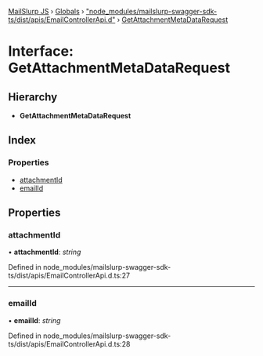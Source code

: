 [MailSlurp JS](../README.md) › [Globals](../globals.md) › ["node_modules/mailslurp-swagger-sdk-ts/dist/apis/EmailControllerApi.d"](../modules/_node_modules_mailslurp_swagger_sdk_ts_dist_apis_emailcontrollerapi_d_.md) › [GetAttachmentMetaDataRequest](_node_modules_mailslurp_swagger_sdk_ts_dist_apis_emailcontrollerapi_d_.getattachmentmetadatarequest.md)

# Interface: GetAttachmentMetaDataRequest

## Hierarchy

* **GetAttachmentMetaDataRequest**

## Index

### Properties

* [attachmentId](_node_modules_mailslurp_swagger_sdk_ts_dist_apis_emailcontrollerapi_d_.getattachmentmetadatarequest.md#attachmentid)
* [emailId](_node_modules_mailslurp_swagger_sdk_ts_dist_apis_emailcontrollerapi_d_.getattachmentmetadatarequest.md#emailid)

## Properties

###  attachmentId

• **attachmentId**: *string*

Defined in node_modules/mailslurp-swagger-sdk-ts/dist/apis/EmailControllerApi.d.ts:27

___

###  emailId

• **emailId**: *string*

Defined in node_modules/mailslurp-swagger-sdk-ts/dist/apis/EmailControllerApi.d.ts:28
